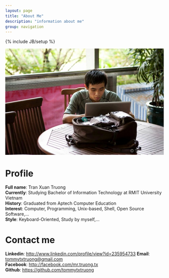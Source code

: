 ```yaml
---
layout: page
title: "About Me"
description: "information about me"
group: navigation
---
```

{% include JB/setup %}

[avatar]: /files/index/ava.JPG

![My avatar][avatar]

# Profile
**Full name**: Tran Xuan Truong  
**Currently**: Studying Bachelor of Information Technology at RMIT University Vietnam  
**History**: Graduated from Aptech Computer Education  
**Interest**: Computer, Programming, Unix-based, Shell, Open Source Software,...  
**Style**: Keyboard-Oriented, Study by myself,...

# Contact me
**Linkedin**: <http://www.linkedin.com/profile/view?id=235954733>
**Email**: <tommytxtruong@gmail.com>  
**Facebook**: <http://facebook.com/mr.truong.tx>  
**Github**: <https://github.com/tommytxtruong>  
